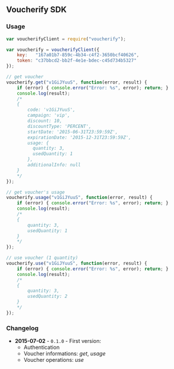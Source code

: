 ## Voucherify SDK ##

### Usage ###

```javascript
var voucherifyClient = require("voucherify");

var voucherify = voucherifyClient({
    key:   "167a01b7-859c-4b34-c4f2-3650bcf40626",
    token: "c37bbcd2-bb2f-4e1e-bdec-c45d734b5327"
});

// get voucher
voucherify.get("v1GiJYuuS", function(error, result) {
    if (error) { console.error("Error: %s", error); return; }
    console.log(result);
    /*
    {
        code: 'v1GiJYuuS',
        campaign: 'vip',
        discount: 10,
        discountType: 'PERCENT',
        startDate: '2015-06-31T23:59:59Z',
        expirationDate: '2015-12-31T23:59:59Z',
        usage: {
          quantity: 3,
          usedQuantity: 1
        },
        additionalInfo: null
    }
    */
});

// get voucher's usage
voucherify.usage("v1GiJYuuS", function(error, result) {
    if (error) { console.error("Error: %s", error); return; }
    console.log(result);
    /*
    {
        quantity: 3,
        usedQuantity: 1
    }
    */
});

// use voucher (1 quantity)
voucherify.use("v1GiJYuuS", function(error, result) {
    if (error) { console.error("Error: %s", error); return; }
    console.log(result);
    /*
    {
        quantity: 3,
        usedQuantity: 2
    }
    */
});
```

### Changelog ###

- **2015-07-02** - `0.1.0` - First version:
  - Authentication
  - Voucher informations: *get*, *usage*
  - Voucher operations: *use*
